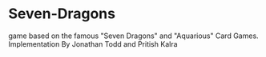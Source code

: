 # Seven-Dragons
game based on the famous "Seven Dragons" and "Aquarious" Card Games. Implementation By Jonathan Todd and Pritish Kalra
